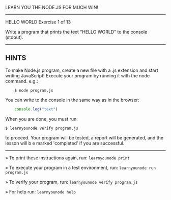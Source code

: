  LEARN YOU THE NODE.JS FOR MUCH WIN!
 
------------------------------------
HELLO WORLD
Exercise 1 of 13

Write a program that prints the text "HELLO WORLD" to the console (stdout).

-------------------------------------------------------------------------------
## HINTS

To make Node.js program, create a new file with a .js extension and start writing JavaScript! Execute your program by running it with the
node command. e.g.:
```
    $ node program.js
```
You can write to the console in the same way as in the browser:

``` javascript
    console.log("text")
```

When you are done, you must run:

```$ learnyounode verify program.js```

to proceed. Your program will be tested, a report will be generated, and the lesson will b
e marked 'completed' if you are successful.

-------------------------------------------------------------------------------

 » To print these instructions again, run: ```learnyounode print```
 
 » To execute your program in a test environment, run: ```learnyounode run program.js```
 
 » To verify your program, run: ```learnyounode verify program.js```
 
 » For help run: ```learnyounode help```
 
 
